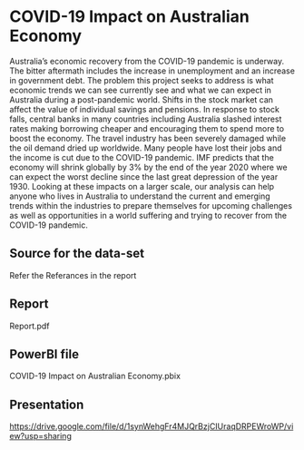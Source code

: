 # COVID-19 Impact on Australian Economy

Australia’s economic recovery from the COVID-19 pandemic is underway. The bitter aftermath includes the increase in unemployment and an increase in government debt. The problem this project seeks to address is what economic trends we can see currently see and what we can expect in Australia during a post-pandemic world. Shifts in the stock market can affect the value of individual savings and pensions. In response to stock falls, central banks in many countries including Australia slashed interest rates making borrowing cheaper and encouraging them to spend more to boost the economy. The travel industry has been severely damaged while the oil demand dried up worldwide. Many people have lost their jobs and the income is cut due to the COVID-19 pandemic. IMF predicts that the economy will shrink globally by 3% by the end of the year 2020 where we can expect the worst decline since the last great depression of the year 1930. Looking at these impacts on a larger scale, our analysis can help anyone who lives in Australia to understand the current and emerging trends within the industries to prepare themselves for upcoming challenges as well as opportunities in a world suffering and trying to recover from the COVID-19 pandemic.

## Source for the data-set
Refer the Referances in the report

## Report
Report.pdf

## PowerBI file
COVID-19 Impact on Australian Economy​.pbix

## Presentation
https://drive.google.com/file/d/1synWehgFr4MJQrBzjCIUraqDRPEWroWP/view?usp=sharing

